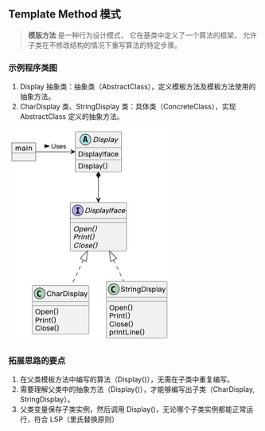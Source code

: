## Template Method 模式

> **模版方法** 是一种行为设计模式， 它在基类中定义了一个算法的框架， 允许子类在不修改结构的情况下重写算法的特定步骤。

### 示例程序类图

1. Display 抽象类：抽象类（AbstractClass），定义模板方法及模板方法使用的抽象方法。
2. CharDisplay 类、StringDisplay 类：具体类（ConcreteClass），实现 AbstractClass 定义的抽象方法。

![template_method](./template_method.png)

### 拓展思路的要点

1. 在父类模板方法中编写的算法（Display()），无需在子类中重复编写。
2. 需要理解父类中的抽象方法（Display()），才能够编写出子类（CharDisplay, StringDisplay）。
3. 父类变量保存子类实例，然后调用 Display()，无论哪个子类实例都能正常运行，符合 LSP（里氏替换原则）
